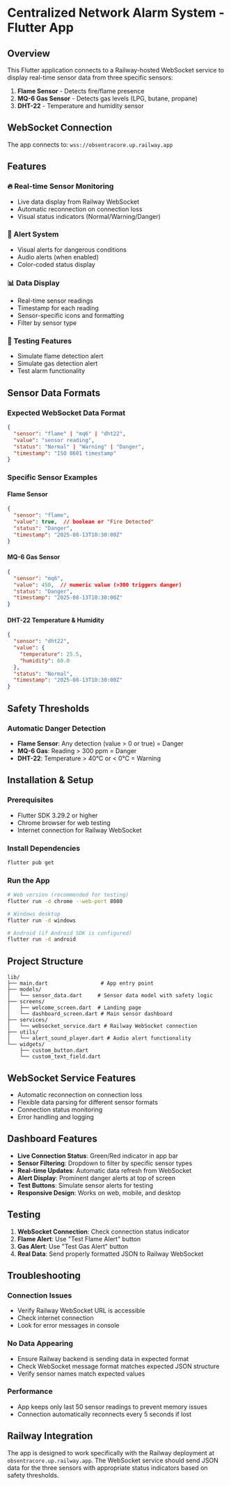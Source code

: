 # Centralized Network Alarm System - Flutter App

## Overview
This Flutter application connects to a Railway-hosted WebSocket service to display real-time sensor data from three specific sensors:
1. **Flame Sensor** - Detects fire/flame presence
2. **MQ-6 Gas Sensor** - Detects gas levels (LPG, butane, propane)
3. **DHT-22** - Temperature and humidity sensor

## WebSocket Connection
The app connects to: `wss://obsentracore.up.railway.app`

## Features

### 🔥 Real-time Sensor Monitoring
- Live data display from Railway WebSocket
- Automatic reconnection on connection loss
- Visual status indicators (Normal/Warning/Danger)

### 🚨 Alert System
- Visual alerts for dangerous conditions
- Audio alerts (when enabled)
- Color-coded status display

### 📊 Data Display
- Real-time sensor readings
- Timestamp for each reading
- Sensor-specific icons and formatting
- Filter by sensor type

### 🧪 Testing Features
- Simulate flame detection alert
- Simulate gas detection alert
- Test alarm functionality

## Sensor Data Formats

### Expected WebSocket Data Format
```json
{
  "sensor": "flame" | "mq6" | "dht22",
  "value": "sensor reading",
  "status": "Normal" | "Warning" | "Danger",
  "timestamp": "ISO 8601 timestamp"
}
```

### Specific Sensor Examples

#### Flame Sensor
```json
{
  "sensor": "flame",
  "value": true,  // boolean or "Fire Detected"
  "status": "Danger",
  "timestamp": "2025-08-13T10:30:00Z"
}
```

#### MQ-6 Gas Sensor
```json
{
  "sensor": "mq6",
  "value": 450,  // numeric value (>300 triggers danger)
  "status": "Danger",
  "timestamp": "2025-08-13T10:30:00Z"
}
```

#### DHT-22 Temperature & Humidity
```json
{
  "sensor": "dht22",
  "value": {
    "temperature": 25.5,
    "humidity": 60.0
  },
  "status": "Normal",
  "timestamp": "2025-08-13T10:30:00Z"
}
```

## Safety Thresholds

### Automatic Danger Detection
- **Flame Sensor**: Any detection (value > 0 or true) = Danger
- **MQ-6 Gas**: Reading > 300 ppm = Danger
- **DHT-22**: Temperature > 40°C or < 0°C = Warning

## Installation & Setup

### Prerequisites
- Flutter SDK 3.29.2 or higher
- Chrome browser for web testing
- Internet connection for Railway WebSocket

### Install Dependencies
```bash
flutter pub get
```

### Run the App
```bash
# Web version (recommended for testing)
flutter run -d chrome --web-port 8080

# Windows desktop
flutter run -d windows

# Android (if Android SDK is configured)
flutter run -d android
```

## Project Structure
```
lib/
├── main.dart                 # App entry point
├── models/
│   └── sensor_data.dart     # Sensor data model with safety logic
├── screens/
│   ├── welcome_screen.dart  # Landing page
│   └── dashboard_screen.dart # Main sensor dashboard
├── services/
│   └── websocket_service.dart # Railway WebSocket connection
├── utils/
│   └── alert_sound_player.dart # Audio alert functionality
└── widgets/
    ├── custom_button.dart
    └── custom_text_field.dart
```

## WebSocket Service Features
- Automatic reconnection on connection loss
- Flexible data parsing for different sensor formats
- Connection status monitoring
- Error handling and logging

## Dashboard Features
- **Live Connection Status**: Green/Red indicator in app bar
- **Sensor Filtering**: Dropdown to filter by specific sensor types
- **Real-time Updates**: Automatic data refresh from WebSocket
- **Alert Display**: Prominent danger alerts at top of screen
- **Test Buttons**: Simulate sensor alerts for testing
- **Responsive Design**: Works on web, mobile, and desktop

## Testing
1. **WebSocket Connection**: Check connection status indicator
2. **Flame Alert**: Use "Test Flame Alert" button
3. **Gas Alert**: Use "Test Gas Alert" button
4. **Real Data**: Send properly formatted JSON to Railway WebSocket

## Troubleshooting

### Connection Issues
- Verify Railway WebSocket URL is accessible
- Check internet connection
- Look for error messages in console

### No Data Appearing
- Ensure Railway backend is sending data in expected format
- Check WebSocket message format matches expected JSON structure
- Verify sensor names match expected values

### Performance
- App keeps only last 50 sensor readings to prevent memory issues
- Connection automatically reconnects every 5 seconds if lost

## Railway Integration
The app is designed to work specifically with the Railway deployment at `obsentracore.up.railway.app`. The WebSocket service should send JSON data for the three sensors with appropriate status indicators based on safety thresholds.
